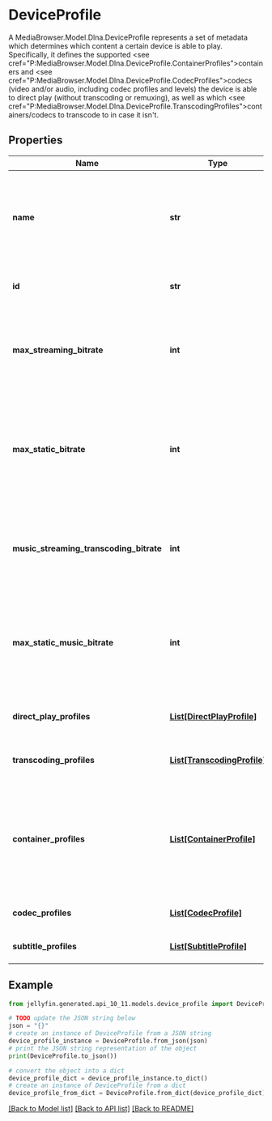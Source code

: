 # DeviceProfile

A MediaBrowser.Model.Dlna.DeviceProfile represents a set of metadata which determines which content a certain device is able to play.  <br />  Specifically, it defines the supported <see cref=\"P:MediaBrowser.Model.Dlna.DeviceProfile.ContainerProfiles\">containers</see> and  <see cref=\"P:MediaBrowser.Model.Dlna.DeviceProfile.CodecProfiles\">codecs</see> (video and/or audio, including codec profiles and levels)  the device is able to direct play (without transcoding or remuxing),  as well as which <see cref=\"P:MediaBrowser.Model.Dlna.DeviceProfile.TranscodingProfiles\">containers/codecs to transcode to</see> in case it isn't.

## Properties

Name | Type | Description | Notes
------------ | ------------- | ------------- | -------------
**name** | **str** | Gets or sets the name of this device profile. User profiles must have a unique name. | [optional] 
**id** | **str** | Gets or sets the unique internal identifier. | [optional] 
**max_streaming_bitrate** | **int** | Gets or sets the maximum allowed bitrate for all streamed content. | [optional] 
**max_static_bitrate** | **int** | Gets or sets the maximum allowed bitrate for statically streamed content (&#x3D; direct played files). | [optional] 
**music_streaming_transcoding_bitrate** | **int** | Gets or sets the maximum allowed bitrate for transcoded music streams. | [optional] 
**max_static_music_bitrate** | **int** | Gets or sets the maximum allowed bitrate for statically streamed (&#x3D; direct played) music files. | [optional] 
**direct_play_profiles** | [**List[DirectPlayProfile]**](DirectPlayProfile.md) | Gets or sets the direct play profiles. | [optional] 
**transcoding_profiles** | [**List[TranscodingProfile]**](TranscodingProfile.md) | Gets or sets the transcoding profiles. | [optional] 
**container_profiles** | [**List[ContainerProfile]**](ContainerProfile.md) | Gets or sets the container profiles. Failing to meet these optional conditions causes transcoding to occur. | [optional] 
**codec_profiles** | [**List[CodecProfile]**](CodecProfile.md) | Gets or sets the codec profiles. | [optional] 
**subtitle_profiles** | [**List[SubtitleProfile]**](SubtitleProfile.md) | Gets or sets the subtitle profiles. | [optional] 

## Example

```python
from jellyfin.generated.api_10_11.models.device_profile import DeviceProfile

# TODO update the JSON string below
json = "{}"
# create an instance of DeviceProfile from a JSON string
device_profile_instance = DeviceProfile.from_json(json)
# print the JSON string representation of the object
print(DeviceProfile.to_json())

# convert the object into a dict
device_profile_dict = device_profile_instance.to_dict()
# create an instance of DeviceProfile from a dict
device_profile_from_dict = DeviceProfile.from_dict(device_profile_dict)
```
[[Back to Model list]](README.md#documentation-for-models) [[Back to API list]](README.md#documentation-for-api-endpoints) [[Back to README]](README.md)


